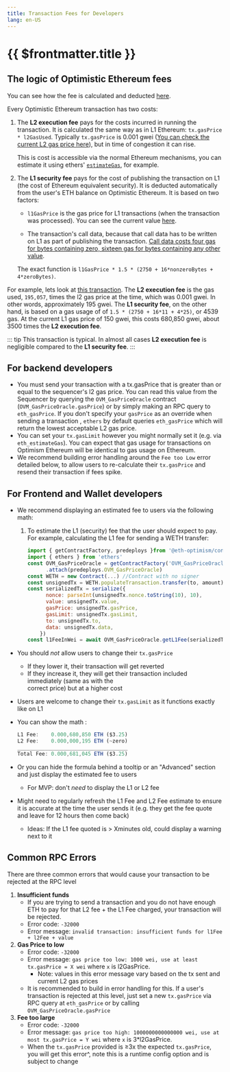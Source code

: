 ```yaml
---
title: Transaction Fees for Developers
lang: en-US
---
```


# {{ $frontmatter.title }}

## The logic of Optimistic Ethereum fees
You can see how the fee is calculated and deducted [here](../../users/fees-2.0.md).

Every Optimistic Ethereum transaction has two costs:

1. The **L2 execution fee** pays for the costs incurred in running the transaction. It is calculated the same way as in L1 Ethereum: `tx.gasPrice * l2GasUsed`. Typically `tx.gasPrice` is 0.001 gwei ([You can check the current L2 gas price here](https://public-grafana.optimism.io/d/9hkhMxn7z/public-dashboard?orgId=1&refresh=5m)), but in time of congestion it can rise.

   This is cost is accessible via the normal Ethereum mechanisms, you can estimate it using ethers' [`estimateGas`](https://docs.ethers.io/v5/api/contract/contract/#contract-estimateGas), for example.

1. The **L1 security fee** pays for the cost of publishing the transaction on L1 (the cost of Ethereum equivalent security). It is deducted automatically from the user's ETH balance on Optimistic Ethereum. It is based on two factors:

   - `l1GasPrice` is the gas price for L1 transactions (when the transaction was processed). You can see the current value [here](https://public-grafana.optimism.io/d/9hkhMxn7z/public-dashboard?orgId=1&refresh=5m).

   - The transaction's call data, because that call data has to be written on L1 as part of publishing the transaction. [Call data costs four gas for bytes containing zero, sixteen gas for bytes containing any other value](https://eips.ethereum.org/EIPS/eip-2028).

   The exact function is `l1GasPrice * 1.5 * (2750 + 16*nonzeroBytes + 4*zeroBytes)`. 


For example, lets look at [this transaction](https://kovan-optimistic.etherscan.io/tx/0xcf2e2f7f7088e4332a2b5369f85b1bafa8a8a007122e228d90778a1d14c41286). The **L2 execution fee** is the gas used, `195,057`, times the l2 gas price at the time, which was 0.001 gwei. In other words, approximately 195 gwei. The **L1 security fee**, on the other hand, is based on a gas usage of of `1.5 * (2750 + 16*11 + 4*25)`, or 4539 gas. At the current L1 gas price of 150 gwei, this costs 680,850 gwei, about 3500 times the 
**L2 execution fee**.

::: tip 
This transaction is typical. In almost all cases **L2 execution fee** is negligible compared to the **L1 security fee**. 
:::




## For backend developers
- You must send your transaction with a tx.gasPrice that is greater than or equal to the sequencer's l2 gas price. You can read this value from the Sequencer by querying the `OVM_GasPriceOracle` contract  (`OVM_GasPriceOracle.gasPrice`) or by simply making an RPC query to `eth_gasPrice`.  If you don't specify your `gasPrice` as an override when sending a transaction , `ethers` by default queries `eth_gasPrice` which will return the lowest acceptable L2 gas price.
- You can set your `tx.gasLimit` however you might normally set it (e.g. via `eth_estimateGas`). You can expect that gas usage for transactions on Optimism Ethereum will be identical to gas usage on Ethereum.
- We recommend building error handling around the `Fee too Low` error detailed below, to allow users to re-calculate their `tx.gasPrice` and resend their transaction if fees spike.

## For Frontend and Wallet developers
- We recommend displaying an estimated fee to users via the following math:
   1. To estimate the L1 (security) fee that the user should expect to pay. For example, calculating the L1 fee for sending a WETH transfer:

      ```jsx
      import { getContractFactory, predeploys }from '@eth-optimism/contracts'
      import { ethers } from 'ethers'
      const OVM_GasPriceOracle = getContractFactory('OVM_GasPriceOracle')
            .attach(predeploys.OVM_GasPriceOracle)
      const WETH = new Contract(...) //Contract with no signer
      const unsignedTx = WETH.populateTransaction.transfer(to, amount)
      const serializedTx = serialize({
            nonce: parseInt(unsignedTx.nonce.toString(10), 10),
            value: unsignedTx.value,
            gasPrice: unsignedTx.gasPrice,
            gasLimit: unsignedTx.gasLimit,
            to: unsignedTx.to,
            data: unsignedTx.data,
          })
      const l1FeeInWei = await OVM_GasPriceOracle.getL1Fee(serializedTx)
      ```

- You should *not* allow users to change their `tx.gasPrice`
   - If they lower it, their transaction will get reverted
   - If they increase it, they will get their transaction included immediately (same as with the  
     correct price) but at a higher cost
- Users are welcome to change their `tx.gasLimit` as it functions exactly like on L1
- You can show the math :

   ```jsx
   L1 Fee:    0.000,680,850 ETH ($3.25)
   L2 Fee:    0.000,000,195 ETH (~zero)
   ____________________________________
   Total Fee: 0.000,681,045 ETH ($3.25)
   ```

- Or you can hide the formula behind a tooltip or an "Advanced" section and just display the estimated fee to users
   - For MVP: don't *need* to display the L1 or L2 fee
- Might need to regularly refresh the L1 Fee and L2 Fee estimate to ensure it is accurate at the time the user sends it (e.g. they get the fee quote and leave for 12 hours then come back)
   - Ideas: If the L1 fee quoted is > Xminutes old, could display a warning next to it


## Common RPC Errors

There are three common errors that would cause your transaction to be rejected at the RPC level

1. **Insufficient funds**
   - If you are trying to send a transaction and you do not have enough ETH to pay for that L2 fee + the L1 Fee charged, your transaction will be rejected.
   - Error code: `-32000`
   - Error message: `invalid transaction: insufficient funds for l1Fee + l2Fee + value`
2. **Gas Price to low**
   - Error code: `-32000`
   - Error message: `gas price too low: 1000 wei, use at least tx.gasPrice = X wei`  where `x` is l2GasPrice.
      - Note: values in this error message vary based on the tx sent and current L2 gas prices
   - It is recommended to build in error handling for this. If a user's transaction is rejected at this level, just set a new `tx.gasPrice` via RPC query at `eth_gasPrice` or by calling `OVM_GasPriceOracle.gasPrice`
3. **Fee too large**
   - Error code: `-32000`
   - Error message: `gas price too high: 1000000000000000 wei, use at most tx.gasPrice = Y wei`  where `x` is 3*l2GasPrice.
   - When the `tx.gasPrice` provided is ≥3x the expected `tx.gasPrice`, you will get this error^, note this is a runtime config option and is subject to change
